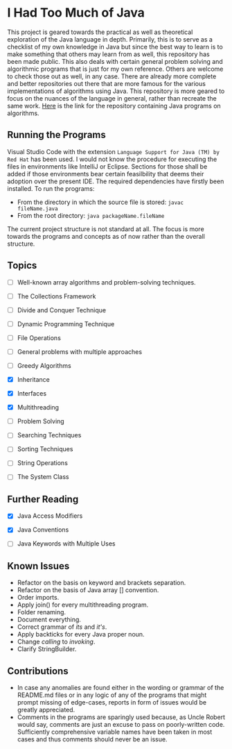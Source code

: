 # I Had Too Much of Java

This project is geared towards the practical as well as theoretical exploration of the Java language in depth. Primarily, this is to serve as a checklist of my own knowledge in Java but since the best way to learn is to make something that others may learn from as well, this repository has been made public.
This also deals with certain general problem solving and algorithmic programs that is just for my own reference. Others are welcome to check those out as well, in any case. There are already more complete and better repositories out there that are more famous for the various implementations of algorithms using Java. This repository is more geared to focus on the nuances of the language in general, rather than recreate the same work.
<a href="https://github.com/TheAlgorithms/Java">Here</a> is the link for the repository containing Java programs on algorithms.


## Running the Programs

Visual Studio Code with the extension `Language Support for Java (TM) by Red Hat` has been used. I would not know the procedure for executing the files in environments like IntelliJ or Eclipse. Sections for those shall be added if those environments bear certain feasilbility that deems their adoption over the present IDE.
The required dependencies have firstly been installed.
To run the programs:
- From the directory in which the source file is stored:
  `javac fileName.java`
- From the root directory:
  `java packageName.fileName`

The current project structure is not standard at all. The focus is more towards the programs and concepts as of now rather than the overall structure.


## Topics

- [ ] Well-known array algorithms and problem-solving techniques.
- [ ] The Collections Framework
- [ ] Divide and Conquer Technique
- [ ] Dynamic Programming Technique
- [ ] File Operations
- [ ] General problems with multiple approaches
- [ ] Greedy Algorithms
- [x] Inheritance
- [x] Interfaces
- [x] Multithreading
- [ ] Problem Solving
- [ ] Searching Techniques
- [ ] Sorting Techniques
- [ ] String Operations
- [ ] The System Class


## Further Reading

- [x] Java Access Modifiers
- [x] Java Conventions
- [ ] Java Keywords with Multiple Uses


## Known Issues

- Refactor on the basis on keyword and brackets separation.
- Refactor on the basis of Java array [] convention.
- Order imports.
- Apply join() for every multithreading program.
- Folder renaming.
- Document everything.
- Correct grammar of *its* and *it's*.
- Apply backticks for every Java proper noun.
- Change *calling* to *invoking*.
- Clarify StringBuilder.


## Contributions

- In case any anomalies are found either in the wording or grammar of the README.md files or in any logic of any of the programs that might prompt missing of edge-cases, reports in form of issues would be greatly appreciated.
- Comments in the programs are sparingly used because, as Uncle Robert would say, comments are just an excuse to pass on poorly-written code. Sufficiently comprehensive variable names have been taken in most cases and thus comments should never be an issue.